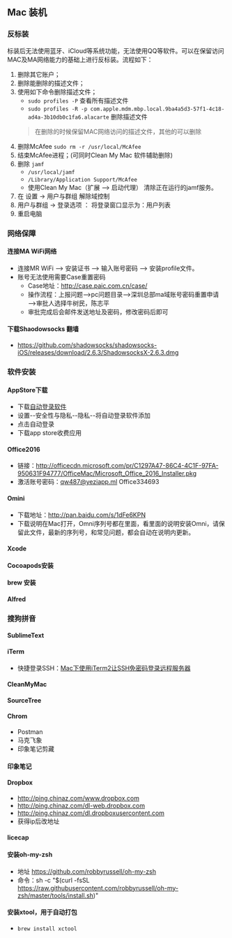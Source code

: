 ## Mac 装机

### 反标装
标装后无法使用蓝牙、iCloud等系统功能，无法使用QQ等软件。可以在保留访问MAC及MA网络能力的基础上进行反标装。流程如下：
1. 删除其它账户；
2. 删除能删除的描述文件；
3. 使用如下命令删除描述文件；
	- `sudo profiles -P` 查看所有描述文件
	- `sudo profiles -R -p com.apple.mdm.mbp.local.9ba4a5d3-57f1-4c18-ad4a-3b10db0c1fa6.alacarte` 删除描述文件
	>在删除的时候保留MAC网络访问的描述文件，其他的可以删除
4. 删除McAfee `sudo rm -r /usr/local/McAfee`
5. 结束McAfee进程；(可同时Clean My Mac 软件辅助删除)
6. 删除 `jamf`
	- `/usr/local/jamf`
	- `/Library/Application Support/McAfee`
	- 使用Clean My Mac（扩展 --> 启动代理） 清除正在运行的jamf服务。
7. 在 设置 -> 用户与群组 解除域控制
8. 用户与群组 -> 登录选项 ： 将登录窗口显示为：用户列表
9. 重启电脑

### 网络保障
#### 连接MA WiFi网络
- 连接MR WiFi --> 安装证书 --> 输入账号密码 --> 安装profile文件。
- 账号无法使用需要Case重置密码
	- Case地址：http://case.paic.com.cn/case/
	- 操作流程：上报问题—->pc问题目录—->深圳总部ma域账号密码重置申请—->审批人选择牛树民，陈志平
	- 审批完成后会邮件发送地址及密码，修改密码后即可

#### 下载Shaodowsocks 翻墙
- https://github.com/shadowsocks/shadowsocks-iOS/releases/download/2.6.3/ShadowsocksX-2.6.3.dmg

### 软件安装
#### AppStore下载
- 下载[自动登录软件](http://pan.baidu.com/s/1skHg98T)
- 设置--安全性与隐私--隐私--将自动登录软件添加
- 点击自动登录
- 下载app store收费应用

#### Office2016
- 链接：http://officecdn.microsoft.com/pr/C1297A47-86C4-4C1F-97FA-950631F94777/OfficeMac/Microsoft_Office_2016_Installer.pkg
- 激活账号密码：qw487@yeziapp.ml   Office334693

#### Omini
- 下载地址：http://pan.baidu.com/s/1dFe6KPN
- 下载说明在Mac打开，Omni序列号都在里面，看里面的说明安装Omni，请保留此文件，最新的序列号，和常见问题，都会自动在说明内更新。

#### Xcode

#### Cocoapods安装

#### brew 安装

#### Alfred

### 搜狗拼音

#### SublimeText

#### iTerm
- 快捷登录SSH：[Mac下使用iTerm2让SSH免密码登录远程服务器](http://www.tuijiankan.com/2015/05/15/iterm2-mac-ssh-with-no-password/)

#### CleanMyMac

#### SourceTree

#### Chrom
- Postman
- 马克飞象
- 印象笔记剪藏

#### 印象笔记

#### Dropbox
- http://ping.chinaz.com/www.dropbox.com
- http://ping.chinaz.com/dl-web.dropbox.com
- http://ping.chinaz.com/dl.dropboxusercontent.com
- 获得ip后改地址

#### licecap

#### 安装oh-my-zsh
- 地址 https://github.com/robbyrussell/oh-my-zsh
- 命令：sh -c "$(curl -fsSL https://raw.githubusercontent.com/robbyrussell/oh-my-zsh/master/tools/install.sh)"

#### 安装xtool，用于自动打包
- `brew install xctool`
